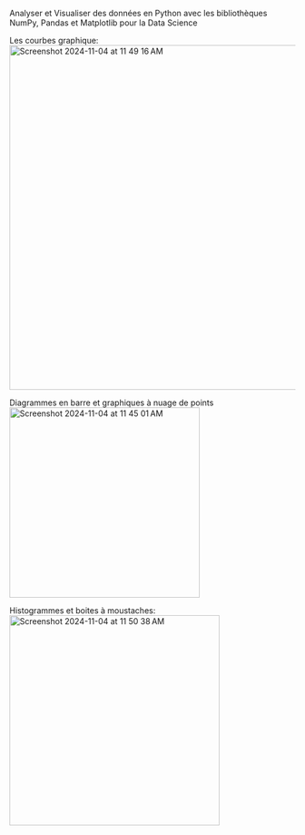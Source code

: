 Analyser et Visualiser des données en Python avec les bibliothèques NumPy, Pandas et Matplotlib pour la Data Science


Les courbes graphique:
<img width="607" alt="Screenshot 2024-11-04 at 11 49 16 AM" src="https://github.com/user-attachments/assets/0ba5b0f7-74dd-4de2-89aa-facda6ea2350">


Diagrammes en barre et graphiques à nuage de points
<img width="335" alt="Screenshot 2024-11-04 at 11 45 01 AM" src="https://github.com/user-attachments/assets/70050042-3c01-4251-b0df-6c3068a8a381">


Histogrammes et boites à moustaches:
<img width="370" alt="Screenshot 2024-11-04 at 11 50 38 AM" src="https://github.com/user-attachments/assets/6d16a51b-aded-4903-9399-68d44803d75f">



